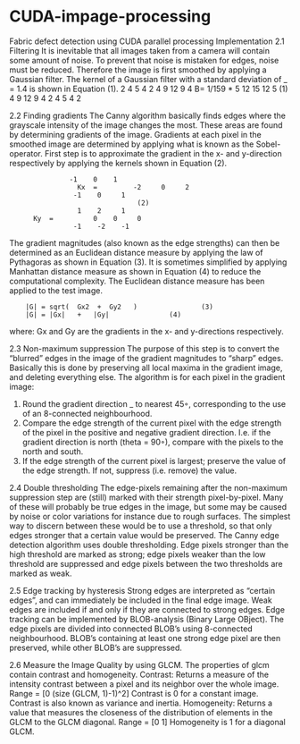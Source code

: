 # CUDA-impage-processing
Fabric defect detection using CUDA parallel processing
Implementation
2.1 Filtering
It is inevitable that all images taken from a camera will contain some amount of noise. To
prevent that noise is mistaken for edges, noise must be reduced. Therefore the image is first
smoothed by applying a Gaussian filter. The kernel of a Gaussian filter with a standard deviation
of _ = 1.4 is shown in Equation (1).
2    4      5    4    2
4    9     12   9    4
                     B= 1/159  *      5    12   15  12   5				(1)
4    9     12   9    4
2    4      5    4    2


2.2 Finding gradients
The Canny algorithm basically finds edges where the grayscale intensity of the image changes
the most. These areas are found by determining gradients of the image. Gradients at each pixel
in the smoothed image are determined by applying what is known as the Sobel-operator. First
step is to approximate the gradient in the x- and y-direction respectively by applying the kernels
shown in Equation (2).


			       -1    0    1
                     Kx  = 	       -2     0     2					
			        -1    0     1	
									(2)
			         1    2     1 
	      Ky  =	         0    0     0					
			        -1    -2    -1
The gradient magnitudes (also known as the edge strengths) can then be determined as an
Euclidean distance measure by applying the law of Pythagoras as shown in Equation (3). It
is sometimes simplified by applying Manhattan distance measure as shown in Equation (4) to
reduce the computational complexity. The Euclidean distance measure has been applied to the
test image. 

		|G| = sqrt(  Gx2  +  Gy2   )				(3)
		|G| = |Gx|   +   |Gy|				(4)
where:
Gx and Gy are the gradients in the x- and y-directions respectively.

2.3 Non-maximum suppression
The purpose of this step is to convert the “blurred” edges in the image of the gradient magnitudes
to “sharp” edges. Basically this is done by preserving all local maxima in the gradient image,
and deleting everything else. The algorithm is for each pixel in the gradient image:
1. Round the gradient direction _ to nearest 45◦, corresponding to the use of an 8-connected
neighbourhood.
2. Compare the edge strength of the current pixel with the edge strength of the pixel in the
positive and negative gradient direction. I.e. if the gradient direction is north (theta =
90◦), compare with the pixels to the north and south.
3. If the edge strength of the current pixel is largest; preserve the value of the edge strength.
If not, suppress (i.e. remove) the value.


2.4 Double thresholding
The edge-pixels remaining after the non-maximum suppression step are (still) marked with their
strength pixel-by-pixel. Many of these will probably be true edges in the image, but some may
be caused by noise or color variations for instance due to rough surfaces. The simplest way to
discern between these would be to use a threshold, so that only edges stronger that a certain
value would be preserved. The Canny edge detection algorithm uses double thresholding. Edge
pixels stronger than the high threshold are marked as strong; edge pixels weaker than the low
threshold are suppressed and edge pixels between the two thresholds are marked as weak.

2.5 Edge tracking by hysteresis
Strong edges are interpreted as “certain edges”, and can immediately be included in the final
edge image. Weak edges are included if and only if they are connected to strong edges. Edge tracking can be implemented by BLOB-analysis (Binary Large OBject). The edge pixels
are divided into connected BLOB’s using 8-connected neighbourhood. BLOB’s containing at
least one strong edge pixel are then preserved, while other BLOB’s are suppressed.

2.6 Measure the Image Quality by using GLCM. 
The properties of glcm contain contrast and homogeneity.
Contrast: Returns a measure of the intensity contrast between a pixel and its neighbor over the whole             image.
 Range = [0 (size (GLCM, 1)-1)^2] 
Contrast is 0 for a constant image. Contrast is also known as variance and inertia. 
Homogeneity: Returns a value that measures the closeness of the distribution of elements in the GLCM to the GLCM diagonal. 
Range = [0 1] Homogeneity is 1 for a diagonal GLCM.
